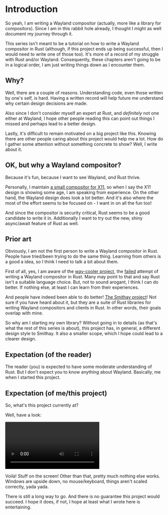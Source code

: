 # Introduction

So yeah, I am writing a Wayland compositor (actually, more like a library for compositors). Since I am in this rabbit hole already, I thought I might as well document my journey through it.

This series isn't meant to be a tutorial on how to write a Wayland compositor in Rust (although, if this project ends up being successful, then I would need to write one of those too). It's more of a record of my struggle with Rust and/or Wayland. Consequently, these chapters aren't going to be in a logical order, I am just writing things down as I encounter them.

## Why?

Well, there are a couple of reasons. Understanding code, even those written by one's self, is hard. Having a written record will help future me understand why certain design decisions are made.

Also since I don't consider myself an expert at Rust, and _definitely_ not one either at Wayland, I hope other people reading this can point out things I missed and perhaps lead to a better design.

Lastly, it's difficult to remain motivated on a big project like this. Knowing there are other people caring about this project would help me a lot. How do I gather some attention without something concrete to show? Well, I write about it.

## OK, but why a Wayland compositor?

Because it's fun, because I want to see Wayland, _and_ Rust thrive.

Personally, I maintain [a small compositor for X11](https://github.com/yshui/picom), so when I say the X11 design is showing some age, I am speaking from experience. On the other hand, the Wayland design does look a lot better. And it's also where the most of the effort seems to be focused on - I want in on all the fun too!

And since the compositor is security critical, Rust seems to be a good candidate to write it in. Additionally I want to try out the new, shiny async/await feature of Rust as well.

## Prior art

Obviously, I am not the first person to write a Wayland compositor in Rust. People have tried/been trying to do the same thing. Learning from others is a good a idea, so I think I need to talk a bit about them.

First of all, yes, I am aware of the [way-cooler project](https://github.com/way-cooler/way-cooler), the [failed](http://way-cooler.org/blog/2020/01/09/way-cooler-post-mortem.html) attempt of writing a Wayland compositor in Rust. Many may point to that and say Rust isn't a suitable language choice. But, not to sound arogant, I think I can do better. If nothing else, at least I can learn from their experiences.

And people have indeed been able to do better! [The Smithay project](https://github.com/Smithay/smithay)! Not sure if you have heard about it, but they are a suite of Rust libraries for writing Wayland compositors and clients in Rust. In other words, their goals overlap with mine.

So why am I starting my own library? Without going in to details (as that's what the rest of this series is about), this project has, in general, a different design style to Smithay. It also a smaller scope, which I hope could lead to a clearer design.

## Expectation (of the reader)

The reader (you) is expected to have some moderate understanding of Rust. But I don't expect you to know anything about Wayland. Basically, me when I started this project.

## Expectation (of me/this project)

So, what's this project currently at?

Well, have a look:

<video controls>
    <source src="assets/intro_demo.mp4" type="video/mp4">
</video>

Voilà! Stuff on the screen! Other than that, pretty much nothing else works. Windows are upside down, no mouse/keyboard, things aren't scaled correctly, yada yada.

There is still a long way to go. And there is no guarantee this project would succeed. I hope it does, if not, I hope at least what I wrote here is entertaining.
